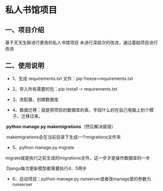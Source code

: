 # 私人书馆项目
 ## 一、项目介绍

基于天天生鲜进行更改的私人书馆项目
 未进行深层次的改进，通过基础项目进行改进

## 二、使用说明

- 1、生成 requirements.txt 文件：pip freeze>requirements.txt

- 2、导入所有需要的包：pip install -r requirements.txt

- 3、改配置、创建数据库

- 4、数据迁移：就是把项目的数据库的表、字段什么的在自己电脑上刻个模子，迁移过来。

​			**python manage.py makemigrations**（然后解决报错）

​			makemigrations会在当前目录下生成一个migrations文件夹

- 5、python manage.py migrate

​			migrate就是执行之前生成的migrations文件，这一步才是操作数据库的一步

​			Django每次更新模型都需要执行4、5两步

- 6、启动项目：python manage.py runserver或者改manage里的参数为runserver
